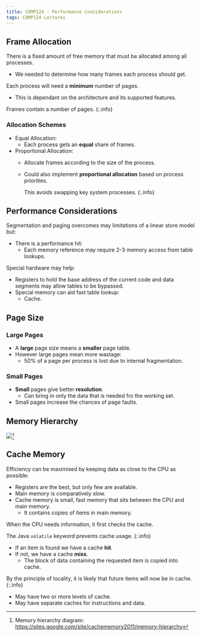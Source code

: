 ```yaml
---
title: COMP124 - Performance Considerations
tags: COMP124 Lectures
---
```

## Frame Allocation
There is a fixed amount of free memory that must be allocated among all processes.

* We needed to determine how many frames each process should get.

Each process will need a **minimum** number of pages.

* This is dependant on the architecture and its supported features.

Frames contain a number of pages.
{:.info}

### Allocation Schemes

* Equal Allocation:
	* Each process gets an **equal** share of frames.
* Proportional Allocation:
	* Allocate frames  according to the size of the process.
	* Could also implement **proportional allocation** based on process priorities.
	
		This avoids swapping key system processes.
		{:.info}

## Performance Considerations
Segmentation and paging overcomes may limitations of a linear store model but:

* There is a performance hit:
	* Each memory reference may require 2-3 memory access from table lookups.

Special hardware may help:

* Registers to hold the base address of the current code and data segments may allow tables to be bypassed.
* Special memory can aid fast table lookup:
	* Cache.

## Page Size
### Large Pages

* A **large** page size means a **smaller** page table.
* However large pages mean more wastage:
	* 50% of a page per process is lost due to internal fragmentation.

### Small Pages

* **Small** pages give better **resolution**.
	* Can bring in only the data that is needed fro the working set.
* Small pages increase the chances of page faults. 

## Memory Hierarchy

![](https://ace315dc-a-62cb3a1a-s-sites.googlegroups.com/site/cachememory2011/memory-hierarchy/hei.png)[^hierarchy]

[^hierarchy]: Memory hierarchy diagram: <https://sites.google.com/site/cachememory2011/memory-hierarchy> 

## Cache Memory
Efficiency can be maximised by keeping data as close to the CPU as possible:

* Registers are the best, but only few are available.
* Main memory is comparatively slow.
* Cache memory is small, fast memory that sits between the CPU and main memory.
	* It contains copies of items in main memory.
	
When the CPU needs information, it first checks the cache.

The Java `volatile` keyword prevents cache usage.
{:.info}

* If an item is found we have a cache **hit**.
* If not, we have a cache **miss**.
	* The block of data containing the requested item is copied into cache.
	
By the principle of locality, it is likely that future items will now be in cache.
{:.info}

* May have two or more levels of cache.
* May have separate caches for instructions and data.